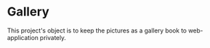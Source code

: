 # Gallery
This project's object is to keep the pictures as a gallery book to web-application privately.
